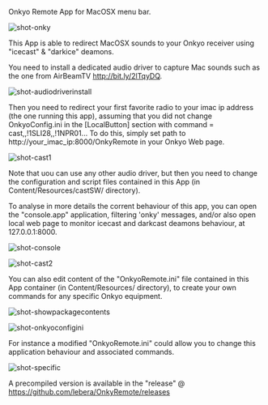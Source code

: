 Onkyo Remote App for MacOSX menu bar.

![shot-onky](https://user-images.githubusercontent.com/36587077/36996223-8409cb9a-20b6-11e8-846d-71fe6d41314a.jpg)

This App is able to redirect MacOSX sounds to your Onkyo receiver using "icecast" & "darkice" deamons.

You need to install a dedicated audio driver to capture Mac sounds such as the one from AirBeamTV http://bit.ly/2lTqyDQ.

![shot-audiodriverinstall](https://user-images.githubusercontent.com/36587077/36996539-60277834-20b7-11e8-901e-f0f964d2253d.jpg)

Then you need to redirect your first favorite radio to your imac ip address (the one running this app), assuming that you did not change OnkyoConfig.ini in the [LocalButton] section with command = cast,,!1SLI28,,!1NPR01... To do this, simply set path to http://your_imac_ip:8000/OnkyRemote in your Onkyo Web page.

![shot-cast1](https://user-images.githubusercontent.com/36587077/36996756-dc7aca80-20b7-11e8-9cfc-3ea32e1d560b.jpg)

Note that uou can use any other audio driver, but then you need to change the configuration and script files contained in this App (in Content/Resources/castSW/ directory).

To analyse in more details the corrent behaviour of this app, you can open the "console.app" application, filtering 'onky' messages, and/or also open local web page to monitor icecast and darkcast deamons behaviour, at 127.0.0.1:8000.

![shot-console](https://user-images.githubusercontent.com/36587077/36997242-4a96ca36-20b9-11e8-997b-aab39df68786.jpg)

![shot-cast2](https://user-images.githubusercontent.com/36587077/36997275-5de221ee-20b9-11e8-8dd1-4c489cf97dcb.jpg)

You can also edit content of the "OnkyoRemote.ini" file contained in this App container (in Content/Resources/ directory), to create your own commands for any specific Onkyo equipment.

![shot-showpackagecontents](https://user-images.githubusercontent.com/36587077/36996473-3b5cc4c8-20b7-11e8-839b-a06940ed8a94.jpg)

![shot-onkyoconfigini](https://user-images.githubusercontent.com/36587077/36996618-85776c3e-20b7-11e8-924f-d37d71eb564f.jpg)

For instance a modified "OnkyoRemote.ini" could allow you to change this application behaviour and associated commands.

![shot-specific](https://user-images.githubusercontent.com/36587077/36997327-989c49b8-20b9-11e8-8be0-7e301ad55614.jpg)


A precompiled version is available in the "release" @ https://github.com/lebera/OnkyRemote/releases
